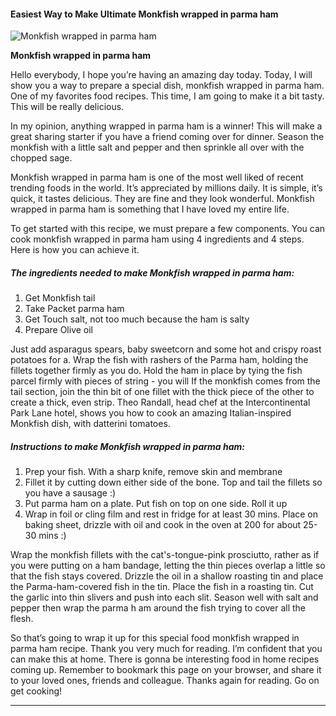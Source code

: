             

#### Easiest Way to Make Ultimate Monkfish wrapped in parma ham

![Monkfish wrapped in parma ham](https://img-global.cpcdn.com/recipes/b15967d3c11f0f61/751x532cq70/monkfish-wrapped-in-parma-ham-recipe-main-photo.jpg)

**Monkfish wrapped in parma ham**

Hello everybody, I hope you’re having an amazing day today. Today, I will show you a way to prepare a special dish, monkfish wrapped in parma ham. One of my favorites food recipes. This time, I am going to make it a bit tasty. This will be really delicious.

In my opinion, anything wrapped in parma ham is a winner! This will make a great sharing starter if you have a friend coming over for dinner. Season the monkfish with a little salt and pepper and then sprinkle all over with the chopped sage.

Monkfish wrapped in parma ham is one of the most well liked of recent trending foods in the world. It’s appreciated by millions daily. It is simple, it’s quick, it tastes delicious. They are fine and they look wonderful. Monkfish wrapped in parma ham is something that I have loved my entire life.

To get started with this recipe, we must prepare a few components. You can cook monkfish wrapped in parma ham using 4 ingredients and 4 steps. Here is how you can achieve it.

##### The ingredients needed to make Monkfish wrapped in parma ham:

1.  Get Monkfish tail
2.  Take Packet parma ham
3.  Get Touch salt, not too much because the ham is salty
4.  Prepare Olive oil

Just add asparagus spears, baby sweetcorn and some hot and crispy roast potatoes for a. Wrap the fish with rashers of the Parma ham, holding the fillets together firmly as you do. Hold the ham in place by tying the fish parcel firmly with pieces of string - you will If the monkfish comes from the tail section, join the thin bit of one fillet with the thick piece of the other to create a thick, even strip. Theo Randall, head chef at the Intercontinental Park Lane hotel, shows you how to cook an amazing Italian-inspired Monkfish dish, with datterini tomatoes.

##### Instructions to make Monkfish wrapped in parma ham:

1.  Prep your fish. With a sharp knife, remove skin and membrane
2.  Fillet it by cutting down either side of the bone. Top and tail the fillets so you have a sausage :)
3.  Put parma ham on a plate. Put fish on top on one side. Roll it up
4.  Wrap in foil or cling film and rest in fridge for at least 30 mins. Place on baking sheet, drizzle with oil and cook in the oven at 200 for about 25-30 mins :)

Wrap the monkfish fillets with the cat's-tongue-pink prosciutto, rather as if you were putting on a ham bandage, letting the thin pieces overlap a little so that the fish stays covered. Drizzle the oil in a shallow roasting tin and place the Parma-ham-covered fish in the tin. Place the fish in a roasting tin. Cut the garlic into thin slivers and push into each slit. Season well with salt and pepper then wrap the parma h am around the fish trying to cover all the flesh.

So that’s going to wrap it up for this special food monkfish wrapped in parma ham recipe. Thank you very much for reading. I’m confident that you can make this at home. There is gonna be interesting food in home recipes coming up. Remember to bookmark this page on your browser, and share it to your loved ones, friends and colleague. Thanks again for reading. Go on get cooking!

* * *